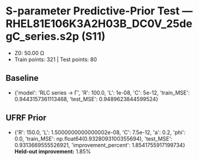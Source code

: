 # S-parameter Predictive-Prior Test — RHEL81E106K3A2H03B_DC0V_25degC_series.s2p (S11)
- Z0: 50.00 Ω
- Train points: 321  |  Test points: 80

## Baseline
- {'model': 'RLC series -> Γ', 'R': 100.0, 'L': 1e-08, 'C': 5e-12, 'train_MSE': 0.9443157361113468, 'test_MSE': 0.9489623844599524}

## UFRF Prior
- {'R': 150.0, 'L': 1.5000000000000002e-08, 'C': 7.5e-12, 'a': 0.2, 'phi': 0.0, 'train_MSE': np.float64(0.9328093100355694), 'test_MSE': 0.9313669555526921, 'improvement_percent': 1.8541755917199734}
**Held-out improvement:** 1.85%